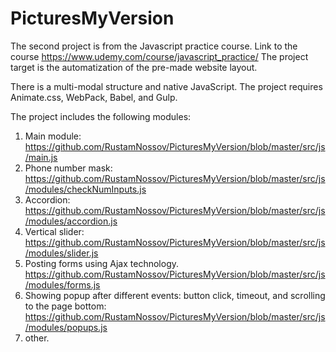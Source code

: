 # PicturesMyVersion

The second project is from the Javascript practice course. Link to the course https://www.udemy.com/course/javascript_practice/ 
The project target is the automatization of the pre-made website layout.

There is a multi-modal structure and native JavaScript. 
The project requires Animate.css, WebPack, Babel, and Gulp.

The project includes the following modules:
1. Main module:
https://github.com/RustamNossov/PicturesMyVersion/blob/master/src/js/main.js
2. Phone number mask:
https://github.com/RustamNossov/PicturesMyVersion/blob/master/src/js/modules/checkNumInputs.js
3. Accordion:
https://github.com/RustamNossov/PicturesMyVersion/blob/master/src/js/modules/accordion.js
4. Vertical slider:
https://github.com/RustamNossov/PicturesMyVersion/blob/master/src/js/modules/slider.js
5. Posting forms using Ajax technology.
https://github.com/RustamNossov/PicturesMyVersion/blob/master/src/js/modules/forms.js
6. Showing popup after different events: button click, timeout, and scrolling to the page bottom:
https://github.com/RustamNossov/PicturesMyVersion/blob/master/src/js/modules/popups.js
7.  other.
